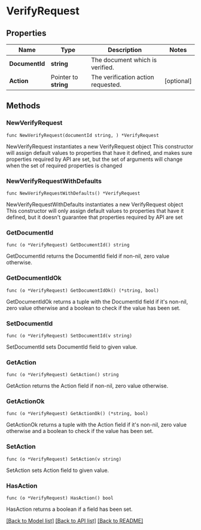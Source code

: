 # VerifyRequest

## Properties

Name | Type | Description | Notes
------------ | ------------- | ------------- | -------------
**DocumentId** | **string** | The document which is verified. | 
**Action** | Pointer to **string** | The verification action requested. | [optional] 

## Methods

### NewVerifyRequest

`func NewVerifyRequest(documentId string, ) *VerifyRequest`

NewVerifyRequest instantiates a new VerifyRequest object
This constructor will assign default values to properties that have it defined,
and makes sure properties required by API are set, but the set of arguments
will change when the set of required properties is changed

### NewVerifyRequestWithDefaults

`func NewVerifyRequestWithDefaults() *VerifyRequest`

NewVerifyRequestWithDefaults instantiates a new VerifyRequest object
This constructor will only assign default values to properties that have it defined,
but it doesn't guarantee that properties required by API are set

### GetDocumentId

`func (o *VerifyRequest) GetDocumentId() string`

GetDocumentId returns the DocumentId field if non-nil, zero value otherwise.

### GetDocumentIdOk

`func (o *VerifyRequest) GetDocumentIdOk() (*string, bool)`

GetDocumentIdOk returns a tuple with the DocumentId field if it's non-nil, zero value otherwise
and a boolean to check if the value has been set.

### SetDocumentId

`func (o *VerifyRequest) SetDocumentId(v string)`

SetDocumentId sets DocumentId field to given value.


### GetAction

`func (o *VerifyRequest) GetAction() string`

GetAction returns the Action field if non-nil, zero value otherwise.

### GetActionOk

`func (o *VerifyRequest) GetActionOk() (*string, bool)`

GetActionOk returns a tuple with the Action field if it's non-nil, zero value otherwise
and a boolean to check if the value has been set.

### SetAction

`func (o *VerifyRequest) SetAction(v string)`

SetAction sets Action field to given value.

### HasAction

`func (o *VerifyRequest) HasAction() bool`

HasAction returns a boolean if a field has been set.


[[Back to Model list]](../README.md#documentation-for-models) [[Back to API list]](../README.md#documentation-for-api-endpoints) [[Back to README]](../README.md)


